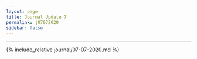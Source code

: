 ```yaml
---
layout: page
title: Journal Update 7
permalink: j07072020
sidebar: false
---
```


---

{% include_relative journal/07-07-2020.md %}
